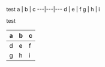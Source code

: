 test
 a | b | c
---|---|---
 d | e | f
 g | h | i

test

| a | b | c |
|---|---|---|
| d | e | f |
| g | h | i |
